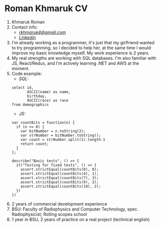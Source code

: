 # Roman Khmaruk CV

1. Khmaruk Roman
2. Contact info:
    * *rkhmaruk4@gmail.com*
    * *[Linkedin](www.linkedin.com/in/rkhmaruk)*
3. I'm already working as a programmer, it's just that my girlfriend wanted to try programming, so I decided to help her, at the same time I would improve my basic knowledge myself. My work experience is 2 years. 
4. My real strengths are working with SQL databases. I'm also familiar with JS, React/Redux, and I'm actively learning .NET and AWS at the moment.
5. Code example:
    * *SQL:* 
    ```
    select id, 
           ASCII(name) as name, 
           birthday, 
           ASCII(race) as race 
    from demographics
    ```
    * *JS:* 
    ```
    var countBits = function(n) {
      if (n >= 0) {
        var bitNumber = n.toString(2);
        var strNumber = bitNumber.toString();
        var count = strNumber.split(1).length-1
        return count;
      }
    };
    
    describe("Basic tests", () => {
      it("Testing for fixed tests", () => {
        assert.strictEqual(countBits(0), 0);
        assert.strictEqual(countBits(4), 1);
        assert.strictEqual(countBits(7), 3);
        assert.strictEqual(countBits(9), 2);
        assert.strictEqual(countBits(10), 2);
      })
   })
    ```
6. 2 years of commercial development experience
7. BSU: Faculty of Radiophysics and Computer Technology, spec. Radiophysicist; Rolling scopes school
8. 1 year in BSU, 2 years of practice on a real project (technical english)
